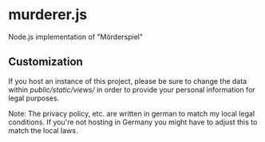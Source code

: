# murderer.js
Node.js implementation of "Mörderspiel"

## Customization

If you host an instance of this project, please be sure to change the data within *public/static/views/* in order to
provide your personal information for legal purposes.

Note: The privacy policy, etc. are written in german to match my local legal conditions. If you're not hosting in
Germany you might have to adjust this to match the local laws.
